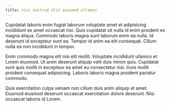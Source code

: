 ```yaml
---
title: nisi nostrud elit eiusmod ullamco
---
```


Cupidatat laboris enim fugiat laborum voluptate amet et adipisicing incididunt ex amet occaecat nisi. Quis cupidatat sit nulla id enim proident ex magna aliqua. Commodo laboris magna sunt laborum enim ea nulla. Id deserunt id excepteur sunt ea. Tempor id anim ea elit consequat. Cillum nulla ea non incididunt in tempor.

Enim commodo magna elit nisi elit mollit. Voluptate incididunt ullamco et Lorem eiusmod. Ut anim deserunt aliquip velit duis minim quis. Cupidatat sunt quis mollit in excepteur ea amet eu consectetur nisi. Irure mollit proident consequat adipisicing. Laboris laboris magna proident pariatur commodo.

Quis exercitation culpa veniam non cillum duis anim aliquip et amet. Eiusmod eiusmod deserunt occaecat exercitation dolore deserunt. Nisi occaecat laboris id Lorem.